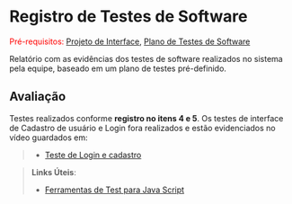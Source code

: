 # Registro de Testes de Software

<span style="color:red">Pré-requisitos: <a href="3-Projeto de Interface.md"> Projeto de Interface</a></span>, <a href="8-Plano de Testes de Software.md"> Plano de Testes de Software</a>

Relatório com as evidências dos testes de software realizados no sistema pela equipe, baseado em um plano de testes pré-definido.

## Avaliação

Testes realizados conforme **registro no itens 4 e 5**. Os testes de interface de Cadastro de usuário e Login fora realizados e estão evidenciados no vídeo guardados em:
> - [Teste de Login e cadastro](https://github.com/ICEI-PUC-Minas-PMV-ADS/pmv-ads-2023-1-e3-proj-mov-t4-pucast/tree/main/presentation/Videos)

> **Links Úteis**:
> - [Ferramentas de Test para Java Script](https://geekflare.com/javascript-unit-testing/)

